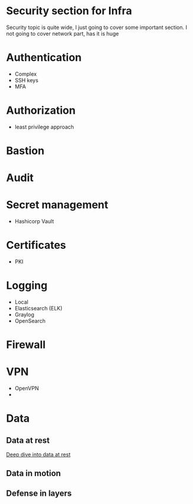 # Security section for Infra 

Security topic is quite wide, I just going to cover some important section.
I not going to cover network part, has it is huge

# Authentication   
- Complex 
- SSH keys
- MFA

# Authorization

- least privilege approach

# Bastion

# Audit 

# Secret management 

- Hashicorp Vault


# Certificates
- PKI

# Logging 

- Local 
- Elasticsearch (ELK)
- Graylog
- OpenSearch 


# Firewall 


# VPN

- OpenVPN
- 


# Data

## Data at rest


[Deep dive into data at rest](data-at-rest.md)

## Data in motion 


## Defense in layers


